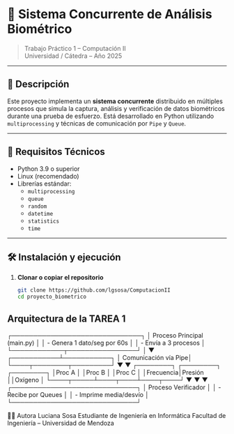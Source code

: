 # 🧠 Sistema Concurrente de Análisis Biométrico

> Trabajo Práctico 1 – Computación II  
> Universidad / Cátedra – Año 2025

---

## 📌 Descripción

Este proyecto implementa un **sistema concurrente** distribuido en múltiples procesos que simula la captura, análisis y verificación de datos biométricos durante una prueba de esfuerzo. Está desarrollado en Python utilizando `multiprocessing` y técnicas de comunicación por `Pipe` y `Queue`.

---

## 🔧 Requisitos Técnicos

- Python 3.9 o superior
- Linux (recomendado)
- Librerías estándar:
  - `multiprocessing`
  - `queue`
  - `random`
  - `datetime`
  - `statistics`
  - `time`

---

## 🛠️ Instalación y ejecución

1. **Clonar o copiar el repositorio**
   ```bash
   git clone https://github.com/lgsosa/ComputacionII
   cd proyecto_biometrico

## Arquitectura de la TAREA 1

┌──────────────────────────────┐
│ Proceso Principal (main.py) │
│  - Genera 1 dato/seg por 60s │
│  - Envía a 3 procesos        │
└────────────┬────────────────┘
             │
             ▼
 ┌───────────┴───────────┐
 │ Comunicación vía Pipe│
 └────┬────────┬─────────┘
      ▼        ▼
┌────────┐ ┌────────┐ ┌────────┐
│Proc A  │ │Proc B  │ │Proc C  │
│Frecuencia│Presión ││Oxígeno │
└────┬─────┴────┬────┴────┬────┘
     ▼          ▼         ▼
 ┌─────────────────────────────┐
 │     Proceso Verificador     │
 │  - Recibe por Queues        │
 │  - Imprime media/desvío     │
 └─────────────────────────────┘

👩‍💻 Autora
Luciana Sosa
Estudiante de Ingeniería en Informática
Facultad de Ingeniería – Universidad de Mendoza